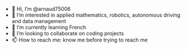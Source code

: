- 👋 Hi, I’m @arnaud75006
- 👀 I’m interested in applied mathematics, robotics, autonomous driving and data management
- 🌱 I’m currently learning French
- 💞️ I’m looking to collaborate on coding projects
- 📫 How to reach me: know me before trying to reach me

<!---
arnaud75006/arnaud75006 is a ✨ special ✨ repository because its `README.md` (this file) appears on your GitHub profile.
You can click the Preview link to take a look at your changes.
--->
